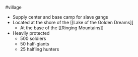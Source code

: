 #village 

- Supply center and base camp for slave gangs
- Located at the shore of the [[Lake of the Golden Dreams]]
	- At the base of the [[Ringing Mountains]]
- Heavily protected
	- 500 soldiers
	- 50 half-giants
	- 25 halfling hunters